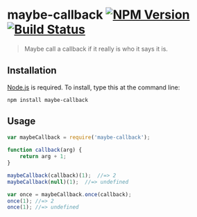 # maybe-callback [![NPM Version][npm-image]][npm-url] [![Build Status][travis-image]][travis-url]

> Maybe call a callback if it really is who it says it is.


## Installation

[Node.js](http://nodejs.org/) is required. To install, type this at the command line:
```shell
npm install maybe-callback
```


## Usage
```js
var maybeCallback = require('maybe-callback');
 
function callback(arg) {
    return arg + 1;
}

maybeCallback(callback)(1);  //=> 2
maybeCallback(null)(1);  //=> undefined

var once = maybeCallback.once(callback);
once(1); //=> 2
once(1); //=> undefined
```


[npm-image]: https://img.shields.io/npm/v/maybe-callback.svg
[npm-url]: https://npmjs.org/package/maybe-callback
[travis-image]: https://img.shields.io/travis/robskillington/maybe-callback.svg
[travis-url]: https://travis-ci.org/robskillington/maybe-callback
